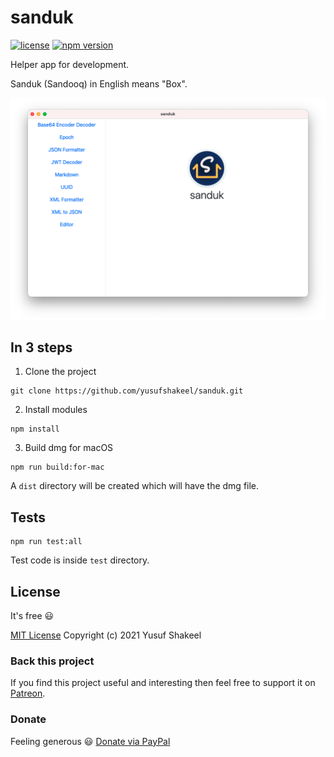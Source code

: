 # sanduk

[![license](https://img.shields.io/badge/license-MIT-blue.svg)](https://github.com/yusufshakeel/sanduk)
[![npm version](https://img.shields.io/badge/npm-0.15.2-blue.svg)](https://www.npmjs.com/package/sanduk)

Helper app for development.

Sanduk (Sandooq) in English means "Box".

![sanduk image - macOS](./resources/sanduk-macos-light-mode.png)

## In 3 steps

1. Clone the project

```
git clone https://github.com/yusufshakeel/sanduk.git
```

2. Install modules

```
npm install
```

3. Build dmg for macOS

```
npm run build:for-mac
```

A `dist` directory will be created which will have the dmg file.

## Tests

```
npm run test:all
```

Test code is inside `test` directory.

## License

It's free :smiley:

[MIT License](https://github.com/yusufshakeel/sanduk/blob/master/LICENSE) Copyright (c) 2021 Yusuf Shakeel

### Back this project

If you find this project useful and interesting then feel free to support it on [Patreon](https://www.patreon.com/yusufshakeel).

### Donate

Feeling generous :smiley: [Donate via PayPal](https://www.paypal.me/yusufshakeel)

